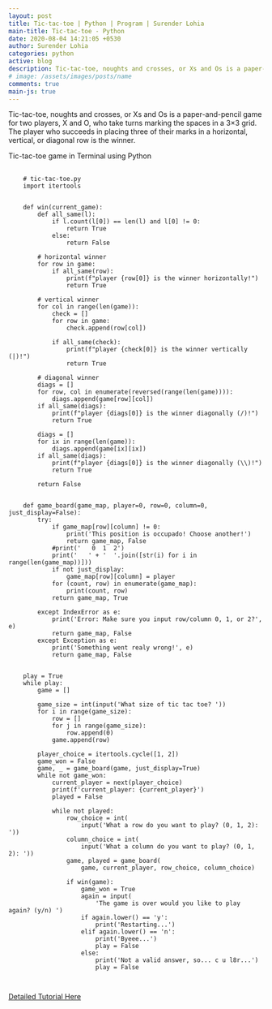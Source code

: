 ```yaml
---
layout: post
title: Tic-tac-toe | Python | Program | Surender Lohia
main-title: Tic-tac-toe - Python
date: 2020-08-04 14:21:05 +0530
author: Surender Lohia
categories: python
active: blog
description: Tic-tac-toe, noughts and crosses, or Xs and Os is a paper-and-pencil game for two players, X and O, who take turns marking the spaces in a 3×3 grid. The player who succeeds in placing three of their marks in a horizontal, vertical, or diagonal row is the winner.
# image: /assets/images/posts/name
comments: true
main-js: true
---
```


Tic-tac-toe, noughts and crosses, or Xs and Os is a paper-and-pencil game for two players, X and O, who take turns marking the spaces in a 3×3 grid. The player who succeeds in placing three of their marks in a horizontal, vertical, or diagonal row is the winner.

Tic-tac-toe game in Terminal using Python

<pre>
  <code class="language-js">
    # tic-tac-toe.py
    import itertools


    def win(current_game):
        def all_same(l):
            if l.count(l[0]) == len(l) and l[0] != 0:
                return True
            else:
                return False

        # horizontal winner
        for row in game:
            if all_same(row):
                print(f"player {row[0]} is the winner horizontally!")
                return True

        # vertical winner
        for col in range(len(game)):
            check = []
            for row in game:
                check.append(row[col])

            if all_same(check):
                print(f"player {check[0]} is the winner vertically (|)!")
                return True

        # diagonal winner
        diags = []
        for row, col in enumerate(reversed(range(len(game)))):
            diags.append(game[row][col])
        if all_same(diags):
            print(f"player {diags[0]} is the winner diagonally (/)!")
            return True

        diags = []
        for ix in range(len(game)):
            diags.append(game[ix][ix])
        if all_same(diags):
            print(f"player {diags[0]} is the winner diagonally (\\)!")
            return True

        return False


    def game_board(game_map, player=0, row=0, column=0, just_display=False):
        try:
            if game_map[row][column] != 0:
                print('This position is occupado! Choose another!')
                return game_map, False
            #print('   0  1  2')
            print('   ' + '  '.join([str(i) for i in range(len(game_map))]))
            if not just_display:
                game_map[row][column] = player
            for (count, row) in enumerate(game_map):
                print(count, row)
            return game_map, True

        except IndexError as e:
            print('Error: Make sure you input row/column 0, 1, or 2?',  e)
            return game_map, False
        except Exception as e:
            print('Something went realy wrong!', e)
            return game_map, False


    play = True
    while play:
        game = []

        game_size = int(input('What size of tic tac toe? '))
        for i in range(game_size):
            row = []
            for j in range(game_size):
                row.append(0)
            game.append(row)

        player_choice = itertools.cycle([1, 2])
        game_won = False
        game, _ = game_board(game, just_display=True)
        while not game_won:
            current_player = next(player_choice)
            print(f'current_player: {current_player}')
            played = False

            while not played:
                row_choice = int(
                    input('What a row do you want to play? (0, 1, 2): '))
                column_choice = int(
                    input('What a column do you want to play? (0, 1, 2): '))
                game, played = game_board(
                    game, current_player, row_choice, column_choice)

                if win(game):
                    game_won = True
                    again = input(
                        'The game is over would you like to play again? (y/n) ')
                    if again.lower() == 'y':
                        print('Restarting...')
                    elif again.lower() == 'n':
                        print('Byeee...')
                        play = False
                    else:
                        print('Not a valid answer, so... c u l8r...')
                        play = False

  </code>
</pre>

[Detailed Tutorial Here](https://www.youtube.com/watch?v=tf3ezjeTpfI)
